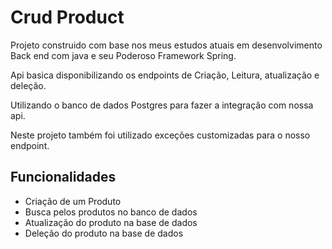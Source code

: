 
# Crud Product

Projeto construido com base nos meus estudos atuais em desenvolvimento Back end com java e seu Poderoso Framework Spring.

Api basica disponibilizando os endpoints de Criação, Leitura, atualização e deleção.

Utilizando o banco de dados Postgres para fazer a integração com nossa api.

Neste projeto também foi utilizado exceções customizadas para o nosso endpoint.
## Funcionalidades

- Criação de um Produto
- Busca pelos produtos no banco de dados
- Atualização do produto na base de dados
- Deleção do produto na base de dados


